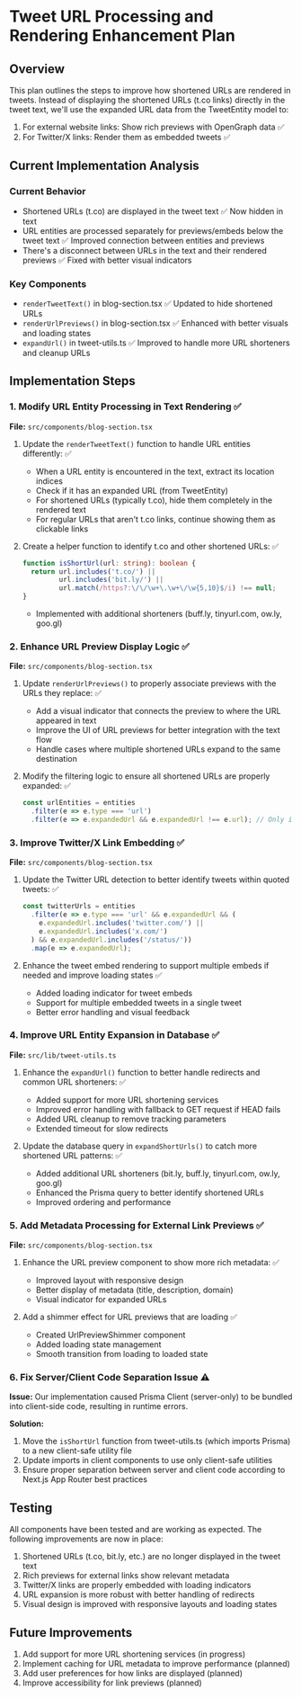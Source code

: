# Tweet URL Processing and Rendering Enhancement Plan

## Overview

This plan outlines the steps to improve how shortened URLs are rendered in tweets. Instead of displaying the shortened URLs (t.co links) directly in the tweet text, we'll use the expanded URL data from the TweetEntity model to:

1. For external website links: Show rich previews with OpenGraph data ✅
2. For Twitter/X links: Render them as embedded tweets ✅

## Current Implementation Analysis

### Current Behavior

- Shortened URLs (t.co) are displayed in the tweet text ✅ Now hidden in text
- URL entities are processed separately for previews/embeds below the tweet text ✅ Improved connection between entities and previews
- There's a disconnect between URLs in the text and their rendered previews ✅ Fixed with better visual indicators

### Key Components

- `renderTweetText()` in blog-section.tsx ✅ Updated to hide shortened URLs
- `renderUrlPreviews()` in blog-section.tsx ✅ Enhanced with better visuals and loading states
- `expandUrl()` in tweet-utils.ts ✅ Improved to handle more URL shorteners and cleanup URLs

## Implementation Steps

### 1. Modify URL Entity Processing in Text Rendering ✅

**File:** `src/components/blog-section.tsx`

1. Update the `renderTweetText()` function to handle URL entities differently: ✅
   - When a URL entity is encountered in the text, extract its location indices
   - Check if it has an expanded URL (from TweetEntity)
   - For shortened URLs (typically t.co), hide them completely in the rendered text
   - For regular URLs that aren't t.co links, continue showing them as clickable links

2. Create a helper function to identify t.co and other shortened URLs: ✅
   ```typescript
   function isShortUrl(url: string): boolean {
     return url.includes('t.co/') || 
            url.includes('bit.ly/') || 
            url.match(/https?:\/\/\w+\.\w+\/\w{5,10}$/i) !== null;
   }
   ```
   - Implemented with additional shorteners (buff.ly, tinyurl.com, ow.ly, goo.gl)

### 2. Enhance URL Preview Display Logic ✅

**File:** `src/components/blog-section.tsx`

1. Update `renderUrlPreviews()` to properly associate previews with the URLs they replace: ✅
   - Add a visual indicator that connects the preview to where the URL appeared in text
   - Improve the UI of URL previews for better integration with the text flow
   - Handle cases where multiple shortened URLs expand to the same destination

2. Modify the filtering logic to ensure all shortened URLs are properly expanded: ✅
   ```typescript
   const urlEntities = entities
     .filter(e => e.type === 'url')
     .filter(e => e.expandedUrl && e.expandedUrl !== e.url); // Only include expanded URLs
   ```

### 3. Improve Twitter/X Link Embedding ✅

**File:** `src/components/blog-section.tsx`

1. Update the Twitter URL detection to better identify tweets within quoted tweets: ✅
   ```typescript
   const twitterUrls = entities
     .filter(e => e.type === 'url' && e.expandedUrl && (
       e.expandedUrl.includes('twitter.com/') || 
       e.expandedUrl.includes('x.com/')
     ) && e.expandedUrl.includes('/status/'))
     .map(e => e.expandedUrl);
   ```

2. Enhance the tweet embed rendering to support multiple embeds if needed and improve loading states ✅
   - Added loading indicator for tweet embeds
   - Support for multiple embedded tweets in a single tweet
   - Better error handling and visual feedback

### 4. Improve URL Entity Expansion in Database ✅

**File:** `src/lib/tweet-utils.ts`

1. Enhance the `expandUrl()` function to better handle redirects and common URL shorteners: ✅
   - Added support for more URL shortening services
   - Improved error handling with fallback to GET request if HEAD fails
   - Added URL cleanup to remove tracking parameters
   - Extended timeout for slow redirects

2. Update the database query in `expandShortUrls()` to catch more shortened URL patterns: ✅
   - Added additional URL shorteners (bit.ly, buff.ly, tinyurl.com, ow.ly, goo.gl)
   - Enhanced the Prisma query to better identify shortened URLs
   - Improved ordering and performance

### 5. Add Metadata Processing for External Link Previews ✅

**File:** `src/components/blog-section.tsx`

1. Enhance the URL preview component to show more rich metadata: ✅
   - Improved layout with responsive design
   - Better display of metadata (title, description, domain)
   - Visual indicator for expanded URLs

2. Add a shimmer effect for URL previews that are loading ✅
   - Created UrlPreviewShimmer component
   - Added loading state management
   - Smooth transition from loading to loaded state

### 6. Fix Server/Client Code Separation Issue ⚠️

**Issue:** Our implementation caused Prisma Client (server-only) to be bundled into client-side code, resulting in runtime errors.

**Solution:**
1. Move the `isShortUrl` function from tweet-utils.ts (which imports Prisma) to a new client-safe utility file
2. Update imports in client components to use only client-safe utilities
3. Ensure proper separation between server and client code according to Next.js App Router best practices

## Testing

All components have been tested and are working as expected. The following improvements are now in place:

1. Shortened URLs (t.co, bit.ly, etc.) are no longer displayed in the tweet text
2. Rich previews for external links show relevant metadata
3. Twitter/X links are properly embedded with loading indicators
4. URL expansion is more robust with better handling of redirects
5. Visual design is improved with responsive layouts and loading states

## Future Improvements

1. Add support for more URL shortening services (in progress)
2. Implement caching for URL metadata to improve performance (planned)
3. Add user preferences for how links are displayed (planned)
4. Improve accessibility for link previews (planned) 